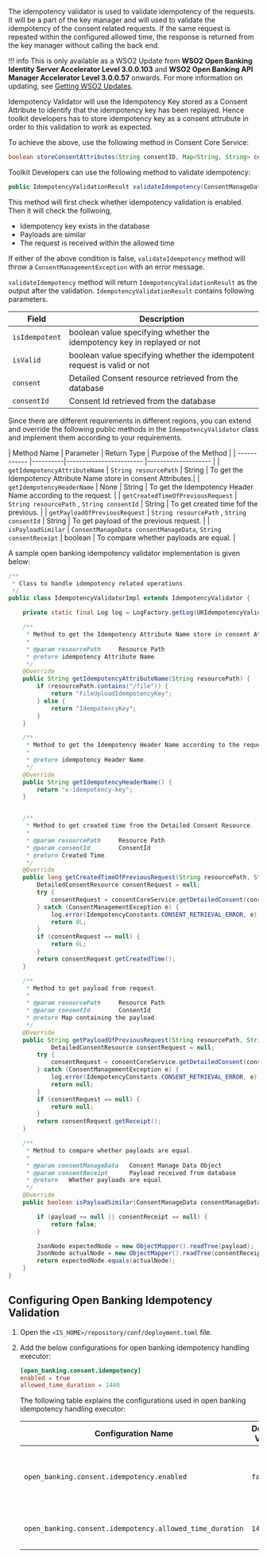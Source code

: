 The idempotency validator is used to validate idempotency of the requests. It will be a part of the key manager and will used to validate the idempotency of the  consent related requests. If the same request is repeated within the configured allowed time, the response is returned from the key manager without calling the back end. 

!!! info
    This is only available as a WSO2 Update from **WSO2 Open Banking Identity Server Accelerator Level 3.0.0.103** and 
    **WSO2 Open Banking API Manager Accelerator Level 3.0.0.57** onwards. For more information on updating, see 
    [Getting WSO2 Updates](../install-and-setup/setting-up-servers.md#getting-wso2-updates).

Idempotency Validator will use the Idempotency Key stored as a Consent Attribute to identify that the idempotency key has been replayed. Hence toolkit developers has to store idempotency key as a consent attrubute in order to this validation to work as expected.

To achieve the above, use the following method in Consent Core Service:
```java
boolean storeConsentAttributes(String consentID, Map<String, String> consentAttributes) throws ConsentManagementException;
```

Toolkit Developers can use the following method to validate idempotency:

```java
public IdempotencyValidationResult validateIdempotency(ConsentManageData consentManageData) throws IdempotencyValidationException
```

This method will first check whether idempotency validation is enabled. Then it will check the follwoing,
- Idempotency key exists in the database 
- Payloads are similar
- The request is received within the allowed time

If either of the above condition is false, `validateIdempotency` method will throw a `ConsentManagementException` with an error message.

`validateIdempotency` method will return `IdempotencyValidationResult` as the output after the validation. `IdempotencyValidationResult` contains following parameters.

| Field | Description |
| ------------- | ----------- |
| `isIdempotent` | boolean value specifying whether the idempotency key in replayed or not |
| `isValid` | boolean value specifying whether the idempotent request is valid or not |
| `consent` | Detailed Consent resource retrieved from the database|
| `consentId` | Consent Id retrieved from the database|

Since there are different requirements in different regions, you can extend and override the following public methods in the `IdempotencyValidator` class and implement them according to your requirements.

 | Method Name  	| Parameter     | 	Return Type 	| Purpose of the Method  |
    | ------------	|----------|------------------------ |--------------------	|
    | `getIdempotencyAttributeName` | `String resourcePath`   | String | To get the Idempotency Attribute Name store in consent Attributes.|
    | `getIdempotencyHeaderName` | None | String | To get the Idempotency Header Name according to the request. |
    | `getCreatedTimeOfPreviousRequest` | `String resourcePath` , `String consentId` | String | To get created time fof the previous. |
    | `getPayloadOfPreviousRequest` | `String resourcePath` , `String consentId` | String | To get payload of the previous request. |
    | `isPayloadSimilar` | `ConsentManageData consentManageData`, `String consentReceipt` | boolean | To compare whether payloads are equal. |

A sample open banking idempotency validator implementation is given below:

```java
/**
 * Class to handle idempotency related operations.
 */
public class IdempotencyValidatorImpl extends IdempotencyValidator {

    private static final Log log = LogFactory.getLog(UKIdempotencyValidator.class);

    /**
     * Method to get the Idempotency Attribute Name store in consent Attributes.
     *
     * @param resourcePath     Resource Path
     * @return idempotency Attribute Name.
     */
    @Override
    public String getIdempotencyAttributeName(String resourcePath) {
        if (resourcePath.contains("/file")) {
            return "FileUploadIdempotencyKey";
        } else {
            return "IdempotencyKey";
        }
    }

    /**
     * Method to get the Idempotency Header Name according to the request.
     *
     * @return idempotency Header Name.
     */
    @Override
    public String getIdempotencyHeaderName() {
        return "x-idempotency-key";
    }


    /**
     * Method to get created time from the Detailed Consent Resource.
     *
     * @param resourcePath     Resource Path
     * @param consentId        ConsentId
     * @return Created Time.
     */
    @Override
    public long getCreatedTimeOfPreviousRequest(String resourcePath, String consentId) {
        DetailedConsentResource consentRequest = null;
        try {
            consentRequest = consentCoreService.getDetailedConsent(consentId);
        } catch (ConsentManagementException e) {
            log.error(IdempotencyConstants.CONSENT_RETRIEVAL_ERROR, e);
            return 0L;
        }
        if (consentRequest == null) {
            return 0L;
        }
        return consentRequest.getCreatedTime();
    }

    /**
     * Method to get payload from request.
     *
     * @param resourcePath     Resource Path
     * @param consentId        ConsentId
     * @return Map containing the payload.
     */
    @Override
    public String getPayloadOfPreviousRequest(String resourcePath, String consentId) {
            DetailedConsentResource consentRequest = null;
        try {
            consentRequest = consentCoreService.getDetailedConsent(consentId);
        } catch (ConsentManagementException e) {
            log.error(IdempotencyConstants.CONSENT_RETRIEVAL_ERROR, e);
            return null;
        }
        if (consentRequest == null) {
            return null;
        }
        return consentRequest.getReceipt();
    }

    /**
     * Method to compare whether payloads are equal.
     *
     * @param consentManageData   Consent Manage Data Object
     * @param consentReceipt      Payload received from database
     * @return   Whether payloads are equal
     */
    @Override
    public boolean isPayloadSimilar(ConsentManageData consentManageData, String consentReceipt) {

        if (payload == null || consentReceipt == null) {
            return false;
        }

        JsonNode expectedNode = new ObjectMapper().readTree(payload);
        JsonNode actualNode = new ObjectMapper().readTree(consentReceipt);
        return expectedNode.equals(actualNode);
    }
}
```

## Configuring Open Banking Idempotency Validation

1. Open the `<IS_HOME>/repository/conf/deployment.toml` file.
3. Add the below configurations for open banking idempotency handling executor:

    ```toml
    [open_banking.consent.idempotency]
    enabled = true
    allowed_time_duration = 1440
    ```

    The following table explains the configurations used in open banking idempotency handling executor:
    
    | Configuration Name  	| Default Value     | Type 				| Description	                                                                                                                                                                            |
    | ------------	|----------|-----------------------------------------------------------------------------------------------------------------------------------------------------------------------------------------|--------------------	|
    | `open_banking.consent.idempotency.enabled` | `false`   | boolean | This enables the idempotency validator. Idempotency validation works only if this is set to `true`. Otherwise, the open banking idempotency validator will be disabled. |
    | `open_banking.consent.idempotency.allowed_time_duration` | `1440` | integer | The idempotency available time for the requests. This is checked in the `isRequestReceivedWithinAllowedTime` method.                                                                    |